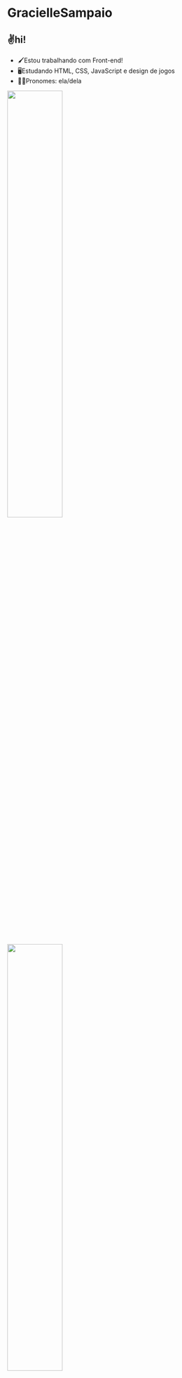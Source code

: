 # GracielleSampaio
## ✌️hi!

- 🖌️Estou trabalhando com Front-end!
- 🖥️Estudando HTML, CSS, JavaScript e design de jogos
- 🧙‍♀️Pronomes: ela/dela

<div>
  <a href="https://github.com/Gracielle-Sampaio"/>
  <img height="50%" width="50%" src="https://github-readme-stats.vercel.app/api?username=Gracielle-Sampaio&show_icons=true&theme=tokyonight&include_all_comits=true&count_private=true"/>
  <img height="50%" width="50%" src="https://github-readme-stats.vercel.app/api/top-langs/?username=Gracielle-Sampaio&layout-compact&langs_count=16&theme=tokyonight"/>
</div>

<div>
 - <img align="center" alt="" height="25" width="35" src="https://cdn.jsdelivr.net/gh/devicons/devicon/icons/html5/html5-original.svg">
 - <img align="center" alt="" height="25" width="35" src="https://cdn.jsdelivr.net/gh/devicons/devicon/icons/css3/css3-original.svg">
 - <img align="center" alt="" height="25" width="35" src="https://cdn.jsdelivr.net/gh/devicons/devicon/icons/javascript/javascript-original.svg">
</div>

##

<div>
  <a href="https://hello-graci.itch.io/" target="_blank"> <img src="https://img.shields.io/badge/Twitch-9146FF?style=for-the-badge&logo=twitch&logoColor=white">
  <a href="https://www.instagram.com/graciinh_/" target="_blank"> <img src="https://img.shields.io/badge/Instagram-E4405F?style=for-the-badge&logo=instagram&logoColor=white">
  <a href="https://twitter.com/bysunshinearts" target="_blank"> <img src="https://img.shields.io/badge/Twitter-1DA1F2?style=for-the-badge&logo=twitter&logoColor=white">
    <img src="https://media.giphy.com/media/ZtB2l3jHiJsFa/giphy.gif" height="80em">
</div>

